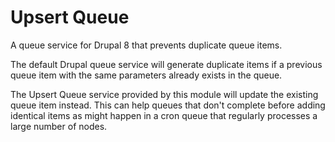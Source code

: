 # Upsert Queue

A queue service for Drupal 8 that prevents duplicate queue items.

The default Drupal queue service will generate duplicate items if a previous queue item with the same parameters already exists in the queue.

The Upsert Queue service provided by this module will update the existing queue item instead. This can help queues that don't complete before adding identical items as might happen in a cron queue that regularly processes a large number of nodes.
